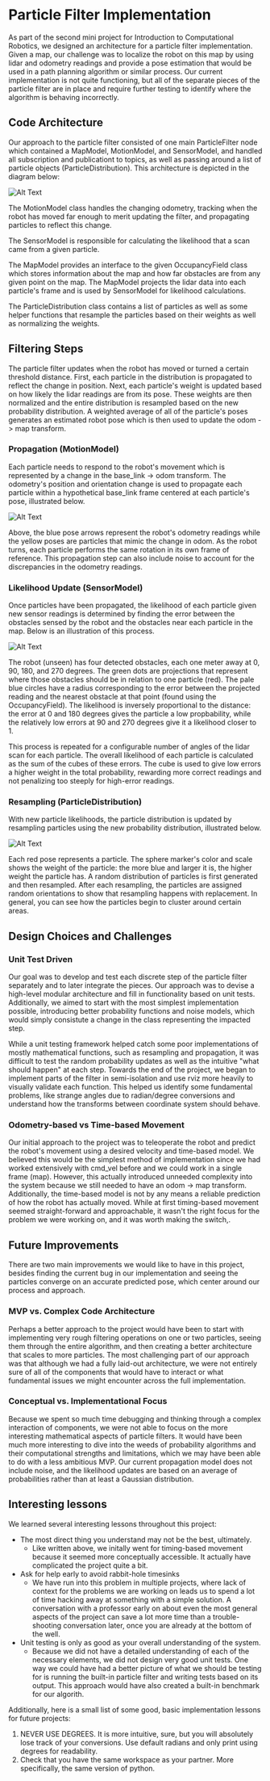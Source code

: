 # Particle Filter Implementation
As part of the second mini project for Introduction to Computational Robotics, we designed an architecture for a particle filter implementation. Given a map, our challenge was to localize the robot on this map by using lidar and odometry readings and provide a pose estimation that would be used in a path planning algorithm or similar process. Our current implementation is not quite functioning, but all of the separate pieces of the particle filter are in place and require further testing to identify where the algorithm is behaving incorrectly.

## Code Architecture
Our approach to the particle filter consisted of one main ParticleFilter node which contained a MapModel, MotionModel, and SensorModel, and handled all subscription and publicationt to topics, as well as passing around a list of particle objects (ParticleDistribution). This architecture is depicted in the diagram below:

![Alt Text](https://github.com/ksoltan/robot_localization/blob/master/robot_localizer/videos/particlefilter_codearchitecture.png)

The MotionModel class handles the changing odometry, tracking when the robot has moved far enough to merit updating the filter, and propagating particles to reflect this change.

The SensorModel is responsible for calculating the likelihood that a scan came from a given particle.

The MapModel provides an interface to the given OccupancyField class which stores information about the map and how far obstacles are from any given point on the map. The MapModel projects the lidar data into each particle's frame and is used by SensorModel for likelihood calculations.

The ParticleDistribution class contains a list of particles as well as some helper functions that resample the particles based on their weights as well as normalizing the weights.

## Filtering Steps
The particle filter updates when the robot has moved or turned a certain threshold distance. First, each particle in the distribution is propagated to reflect the change in position. Next, each particle's weight is updated based on how likely the lidar readings are from its pose. These weights are then normalized and the entire distribution is resampled based on the new probability distribution. A weighted average of all of the particle's poses generates an estimated robot pose which is then used to update the odom -> map transform.

### Propagation (MotionModel)
Each particle needs to respond to the robot's movement which is represented by a change in the base_link -> odom transform. The odometry's position and orientation change is used to propagate each particle within a hypothetical base_link frame centered at each particle's pose, illustrated below. 

![Alt Text](https://github.com/ksoltan/robot_localization/blob/master/robot_localizer/videos/particle_propagation.gif)

Above, the blue pose arrows represent the robot's odometry readings while the yellow poses are particles that mimic the change in odom. As the robot turns, each particle performs the same rotation in its own frame of reference. This propagation step can also include noise to account for the discrepancies in the odometry readings.

### Likelihood Update (SensorModel)
Once particles have been propagated, the likelihood of each particle given new sensor readings is determined by finding the error between the obstacles sensed by the robot and the obstacles near each particle in the map. Below is an illustration of this process. 

![Alt Text](https://github.com/ksoltan/robot_localization/blob/master/robot_localizer/videos/error_validation_fixed.png)

The robot (unseen) has four detected obstacles, each one meter away at 0, 90, 180, and 270 degrees. The green dots are projections that represent where those obstacles should be in relation to one particle (red). The pale blue circles have a radius corresponding to the error between the projected reading and the nearest obstacle at that point (found using the OccupancyField). The likelihood is inversely proportional to the distance: the error at 0 and 180 degrees gives the particle a low propbability, while the relatively low errors at 90 and 270 degrees give it a likelihood closer to 1.

This process is repeated for a configurable number of angles of the lidar scan for each particle. The overall likelihood of each particle is calculated as the sum of the cubes of these errors. The cube is used to give low errors a higher weight in the total probability, rewarding more correct readings and not penalizing too steeply for high-error readings.

### Resampling (ParticleDistribution)
With new particle likelihoods, the particle distribution is updated by resampling particles using the new probability distribution, illustrated below.

![Alt Text](https://github.com/ksoltan/robot_localization/blob/master/robot_localizer/videos/resampling.png)

Each red pose represents a particle. The sphere marker's color and scale shows the weight of the particle: the more blue and larger it is, the higher weight the particle has. A random distribution of particles is first generated and then resampled. After each resampling, the particles are assigned random orientations to show that resampling happens with replacement. In general, you can see how the particles begin to cluster around certain areas.

## Design Choices and Challenges
### Unit Test Driven
Our goal was to develop and test each discrete step of the particle filter separately and to later integrate the pieces. Our approach was to devise a high-level modular architecture and fill in functionality based on unit tests. Additionally, we aimed to start with the most simplest implementation possible, introducing better probability functions and noise models, which would simply consistute a change in the class representing the impacted step.

While a unit testing framework helped catch some poor implementations of mostly mathematical functions, such as resampling and propagation, it was difficult to test the random probability updates as well as the intuitive "what should happen" at each step. Towards the end of the project, we began to implement parts of the filter in semi-isolation and use rviz more heavily to visually validate each function. This helped us identify some fundamental problems, like strange angles due to radian/degree conversions and understand how the transforms between coordinate system should behave.

### Odometry-based vs Time-based Movement
Our initial approach to the project was to teleoperate the robot and predict the robot's movement using a desired velocity and time-based model. We believed this would be the simplest method of implementation since we had worked extensively with cmd_vel before and we could work in a single frame (map). However, this actually introduced unneeded complexity into the system because we still needed to have an odom -> map transform. Additionally, the time-based model is not by any means a reliable prediction of how the robot has actually moved. While at first timing-based movement seemed straight-forward and approachable, it wasn't the right focus for the problem we were working on, and it was worth making the switch,.

## Future Improvements
There are two main improvements we would like to have in this project, besides finding the current bug in our implementation and seeing the particles converge on an accurate predicted pose, which center around our process and approach.

### MVP vs. Complex Code Architecture
Perhaps a better approach to the project would have been to start with implementing very rough filtering operations on one or two particles, seeing them through the entire algorithm, and then creating a better architecture that scales to more particles. The most challenging part of our approach was that although we had a fully laid-out architecture, we were not entirely sure of all of the components that would have to interact or what fundamental issues we might encounter across the full implementation.

### Conceptual vs. Implementational Focus
Because we spent so much time debugging and thinking through a complex interaction of components, we were not able to focus on the more interesting mathematical aspects of particle filters. It would have been much more interesting to dive into the weeds of probability algorithms and their computational strengths and limitations, which we may have been able to do with a less ambitious MVP. Our current propagation model does not include noise, and the likelihood updates are based on an average of probabilities rather than at least a Gaussian distribution.

## Interesting lessons
We learned several interesting lessons throughout this project:

- The most direct thing you understand may not be the best, ultimately.
  - Like written above, we initally went for timing-based movement because it seemed more conceptually accessible. It actually have complicated the project quite a bit.
- Ask for help early to avoid rabbit-hole timesinks
  - We have run into this problem in multiple projects, where lack of context for the problems we are working on leads us to spend a lot of time hacking away at something with a simple solution. A conversation with a professor early on about even the most general aspects of the project can save a lot more time than a trouble-shooting conversation later, once you are already at the bottom of the well.
- Unit testing is only as good as your overall understanding of the system.
  - Because we did not have a detailed understanding of each of the necessary elements, we did not design very good unit tests. One way we could have had a better picture of what we should be testing for is running the built-in particle filter and writing tests based on its output. This approach would have also created a built-in benchmark for our algorith.


Additionally, here is a small list of some good, basic implementation lessons for future projects:
1. NEVER USE DEGREES. It is more intuitive, sure, but you will absolutely lose track of your conversions. Use default radians and only print using degrees for readability.
2. Check that you have the same workspace as your partner. More specifically, the same version of python.


